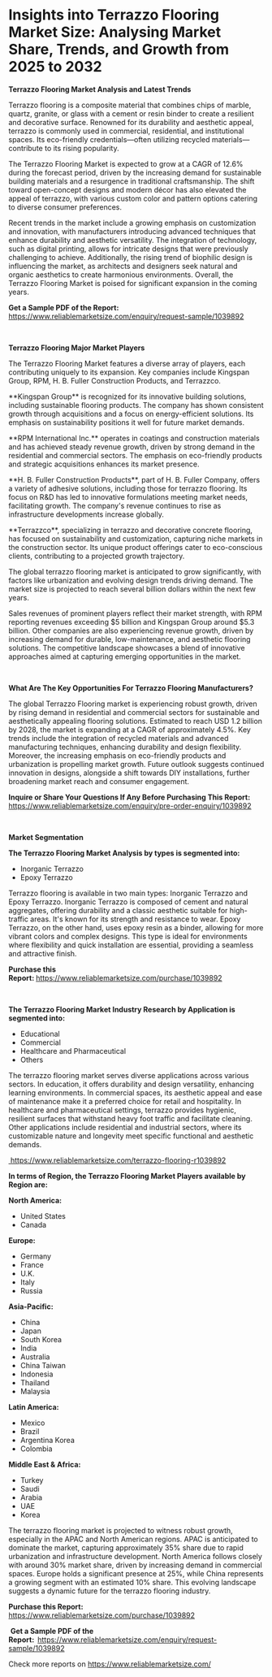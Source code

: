 <p><h1>Insights into Terrazzo Flooring Market Size: Analysing Market Share, Trends, and Growth from 2025 to 2032</h1></p><p><strong>Terrazzo Flooring Market Analysis and Latest Trends</strong></p>
<p><p>Terrazzo flooring is a composite material that combines chips of marble, quartz, granite, or glass with a cement or resin binder to create a resilient and decorative surface. Renowned for its durability and aesthetic appeal, terrazzo is commonly used in commercial, residential, and institutional spaces. Its eco-friendly credentials—often utilizing recycled materials—contribute to its rising popularity.</p><p>The Terrazzo Flooring Market is expected to grow at a CAGR of 12.6% during the forecast period, driven by the increasing demand for sustainable building materials and a resurgence in traditional craftsmanship. The shift toward open-concept designs and modern décor has also elevated the appeal of terrazzo, with various custom color and pattern options catering to diverse consumer preferences.</p><p>Recent trends in the market include a growing emphasis on customization and innovation, with manufacturers introducing advanced techniques that enhance durability and aesthetic versatility. The integration of technology, such as digital printing, allows for intricate designs that were previously challenging to achieve. Additionally, the rising trend of biophilic design is influencing the market, as architects and designers seek natural and organic aesthetics to create harmonious environments. Overall, the Terrazzo Flooring Market is poised for significant expansion in the coming years.</p></p>
<p><strong>Get a Sample PDF of the Report:&nbsp;</strong> <a href="https://www.reliablemarketsize.com/enquiry/request-sample/1039892?utm_campaign=2733&utm_medium=2&utm_source=Github&utm_content=ia&utm_term=31032025&utm_id=terrazzo-flooring">https://www.reliablemarketsize.com/enquiry/request-sample/1039892</a></p>
<p>&nbsp;</p>
<p><strong>Terrazzo Flooring Major Market Players</strong></p>
<p><p>The Terrazzo Flooring Market features a diverse array of players, each contributing uniquely to its expansion. Key companies include Kingspan Group, RPM, H. B. Fuller Construction Products, and Terrazzco.</p><p>**Kingspan Group** is recognized for its innovative building solutions, including sustainable flooring products. The company has shown consistent growth through acquisitions and a focus on energy-efficient solutions. Its emphasis on sustainability positions it well for future market demands.</p><p>**RPM International Inc.** operates in coatings and construction materials and has achieved steady revenue growth, driven by strong demand in the residential and commercial sectors. The emphasis on eco-friendly products and strategic acquisitions enhances its market presence.</p><p>**H. B. Fuller Construction Products**, part of H. B. Fuller Company, offers a variety of adhesive solutions, including those for terrazzo flooring. Its focus on R&D has led to innovative formulations meeting market needs, facilitating growth. The company's revenue continues to rise as infrastructure developments increase globally.</p><p>**Terrazzco**, specializing in terrazzo and decorative concrete flooring, has focused on sustainability and customization, capturing niche markets in the construction sector. Its unique product offerings cater to eco-conscious clients, contributing to a projected growth trajectory.</p><p>The global terrazzo flooring market is anticipated to grow significantly, with factors like urbanization and evolving design trends driving demand. The market size is projected to reach several billion dollars within the next few years.</p><p>Sales revenues of prominent players reflect their market strength, with RPM reporting revenues exceeding $5 billion and Kingspan Group around $5.3 billion. Other companies are also experiencing revenue growth, driven by increasing demand for durable, low-maintenance, and aesthetic flooring solutions. The competitive landscape showcases a blend of innovative approaches aimed at capturing emerging opportunities in the market.</p></p>
<p>&nbsp;</p>
<p><strong>What Are The Key Opportunities For Terrazzo Flooring Manufacturers?</strong></p>
<p><p>The global Terrazzo Flooring market is experiencing robust growth, driven by rising demand in residential and commercial sectors for sustainable and aesthetically appealing flooring solutions. Estimated to reach USD 1.2 billion by 2028, the market is expanding at a CAGR of approximately 4.5%. Key trends include the integration of recycled materials and advanced manufacturing techniques, enhancing durability and design flexibility. Moreover, the increasing emphasis on eco-friendly products and urbanization is propelling market growth. Future outlook suggests continued innovation in designs, alongside a shift towards DIY installations, further broadening market reach and consumer engagement.</p></p>
<p><strong>Inquire or Share Your Questions If Any Before Purchasing This Report:</strong> <a href="https://www.reliablemarketsize.com/enquiry/pre-order-enquiry/1039892?utm_campaign=2733&utm_medium=2&utm_source=Github&utm_content=ia&utm_term=31032025&utm_id=terrazzo-flooring">https://www.reliablemarketsize.com/enquiry/pre-order-enquiry/1039892</a></p>
<p>&nbsp;</p>
<p><strong>Market Segmentation</strong></p>
<p><strong>The Terrazzo Flooring Market Analysis by types is segmented into:</strong></p>
<p><ul><li>Inorganic Terrazzo</li><li>Epoxy Terrazzo</li></ul></p>
<p><p>Terrazzo flooring is available in two main types: Inorganic Terrazzo and Epoxy Terrazzo. Inorganic Terrazzo is composed of cement and natural aggregates, offering durability and a classic aesthetic suitable for high-traffic areas. It's known for its strength and resistance to wear. Epoxy Terrazzo, on the other hand, uses epoxy resin as a binder, allowing for more vibrant colors and complex designs. This type is ideal for environments where flexibility and quick installation are essential, providing a seamless and attractive finish.</p></p>
<p><strong>Purchase this Report:&nbsp;</strong><a href="https://www.reliablemarketsize.com/purchase/1039892?utm_campaign=2733&utm_medium=2&utm_source=Github&utm_content=ia&utm_term=31032025&utm_id=terrazzo-flooring">https://www.reliablemarketsize.com/purchase/1039892</a></p>
<p>&nbsp;</p>
<p><strong>The Terrazzo Flooring Market Industry Research by Application is segmented into:</strong></p>
<p><ul><li>Educational</li><li>Commercial</li><li>Healthcare and Pharmaceutical</li><li>Others</li></ul></p>
<p><p>The terrazzo flooring market serves diverse applications across various sectors. In education, it offers durability and design versatility, enhancing learning environments. In commercial spaces, its aesthetic appeal and ease of maintenance make it a preferred choice for retail and hospitality. In healthcare and pharmaceutical settings, terrazzo provides hygienic, resilient surfaces that withstand heavy foot traffic and facilitate cleaning. Other applications include residential and industrial sectors, where its customizable nature and longevity meet specific functional and aesthetic demands.</p></p>
<p><a href="https://www.reliablemarketsize.com/terrazzo-flooring-r1039892?utm_campaign=2733&utm_medium=2&utm_source=Github&utm_content=ia&utm_term=31032025&utm_id=terrazzo-flooring">&nbsp;https://www.reliablemarketsize.com/terrazzo-flooring-r1039892</a></p>
<p><strong>In terms of Region, the Terrazzo Flooring Market Players available by Region are:</strong></p>
<p>
    <p> <strong> North America: </strong>
        <ul>
            <li>United States</li>
            <li>Canada</li>
        </ul>
        </p> 
    <p> <strong> Europe: </strong>
        <ul>
            <li>Germany</li>
            <li>France</li>
            <li>U.K.</li>
            <li>Italy</li>
            <li>Russia</li>
        </ul>
        </p> 
    <p> <strong> Asia-Pacific: </strong>
        <ul>
            <li>China</li>
            <li>Japan</li>
            <li>South Korea</li>
            <li>India</li>
            <li>Australia</li>
            <li>China Taiwan</li>
            <li>Indonesia</li>
            <li>Thailand</li>
            <li>Malaysia</li>
        </ul>
        </p> 
    <p> <strong> Latin America: </strong>
        <ul>
            <li>Mexico</li>
            <li>Brazil</li>
            <li>Argentina Korea</li>
            <li>Colombia</li>
        </ul>
        </p> 
    <p> <strong> Middle East & Africa: </strong>
        <ul>
            <li>Turkey</li>
            <li>Saudi</li>
            <li>Arabia</li>
            <li>UAE</li>
            <li>Korea</li>
        </ul>
    </p>
    </p>
<p><p>The terrazzo flooring market is projected to witness robust growth, especially in the APAC and North American regions. APAC is anticipated to dominate the market, capturing approximately 35% share due to rapid urbanization and infrastructure development. North America follows closely with around 30% market share, driven by increasing demand in commercial spaces. Europe holds a significant presence at 25%, while China represents a growing segment with an estimated 10% share. This evolving landscape suggests a dynamic future for the terrazzo flooring industry.</p></p>
<p><strong>Purchase this Report: </strong><a href="https://www.reliablemarketsize.com/purchase/1039892?utm_campaign=2733&utm_medium=2&utm_source=Github&utm_content=ia&utm_term=31032025&utm_id=terrazzo-flooring">https://www.reliablemarketsize.com/purchase/1039892</a></p>
<p>&nbsp;<strong>Get a Sample PDF of the Report:&nbsp;&nbsp;</strong><a href="https://www.reliablemarketsize.com/enquiry/request-sample/1039892?utm_campaign=2733&utm_medium=2&utm_source=Github&utm_content=ia&utm_term=31032025&utm_id=terrazzo-flooring">https://www.reliablemarketsize.com/enquiry/request-sample/1039892</a></p>
<p><strong></strong></p>
<p>Check more reports on <a href="https://www.reliablemarketsize.com/?utm_campaign=2733&utm_medium=2&utm_source=Github&utm_content=ia&utm_term=31032025&utm_id=terrazzo-flooring">https://www.reliablemarketsize.com/</a></p>
